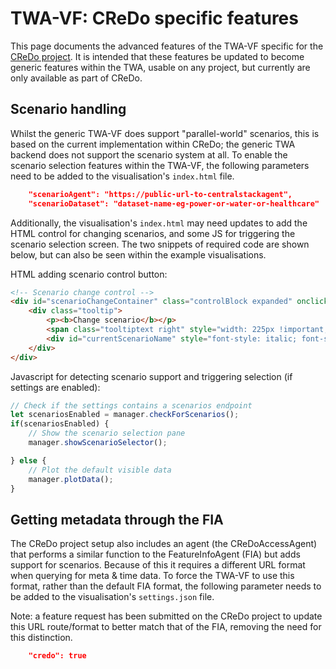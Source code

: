# TWA-VF: CReDo specific features

This page documents the advanced features of the TWA-VF specific for the [CReDo project](https://digitaltwinhub.co.uk/credo). It is intended that these features be updated to become generic features within the TWA, usable on any project, but currently are only available as part of CReDo.

## Scenario handling

Whilst the generic TWA-VF does support "parallel-world" scenarios, this is based on the current implementation within CReDo; the generic TWA backend does not support the scenario system at all. To enable the scenario selection features within the TWA-VF, the following parameters need to be added to the visualisation's `index.html` file.

```json
    "scenarioAgent": "https://public-url-to-centralstackagent",
    "scenarioDataset": "dataset-name-eg-power-or-water-or-healthcare"
```

Additionally, the visualisation's `index.html` may need updates to add the HTML control for changing scenarios, and some JS for triggering the scenario selection screen. The two snippets of required code are shown below, but can also be seen within the example visualisations.

HTML adding scenario control button:
```html
<!-- Scenario change control -->
<div id="scenarioChangeContainer" class="controlBlock expanded" onclick="manager.showScenarioSelector()">
    <div class="tooltip">
        <p><b>Change scenario</b></p>
        <span class="tooltiptext right" style="width: 225px !important;">Change the current scenario</span>
        <div id="currentScenarioName" style="font-style: italic; font-size: 8.5pt;"></div>
    </div>
</div>
```

Javascript for detecting scenario support and triggering selection (if settings are enabled):
```js
// Check if the settings contains a scenarios endpoint
let scenariosEnabled = manager.checkForScenarios();
if(scenariosEnabled) {
    // Show the scenario selection pane
    manager.showScenarioSelector();

} else {
    // Plot the default visible data
    manager.plotData();
}
```

## Getting metadata through the FIA

The CReDo project setup also includes an agent (the CReDoAccessAgent) that performs a similar function to the FeatureInfoAgent (FIA) but adds support for scenarios. Because of this it requires a different URL format when querying for meta & time data. To force the TWA-VF to use this format, rather than the default FIA format, the following parameter needs to be added to the visualisation's `settings.json` file.

Note: a feature request has been submitted on the CReDo project to update this URL route/format to better match that of the FIA, removing the need for this distinction. 

```json
    "credo": true
```